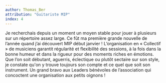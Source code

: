```yaml
---
author: Thomas_Ber
attribution: "Guitariste MIP"
index: 4
---
```

Je recherchais depuis un moment un moyen stable pour jouer à plusieurs sur un répertoire assez large.
Ce fût ma première grande nouvelle de l’année quand j’ai découvert MIP début janvier !
L’organisation en « Collectif » de musiciens garantit régularité et flexibilité des sessions, à la fois dans la bonne humeur et dans la rigueur pour des moments riches en émotions.
Que l’on soit débutant, aguerris, éclectique ou plutôt sectaire sur son style, je constate qu'on y trouve toujours son compte et ce quel que soit son instrument.
Un grand bravo aux Leaders bénévoles de l’association qui concoctent une organisation aux petits oignons !
